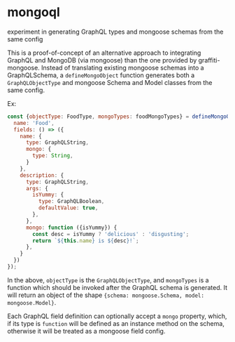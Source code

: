 # mongoql
experiment in generating GraphQL types and mongoose schemas from the same config

This is a proof-of-concept of an alternative approach to integrating GraphQL and MongoDB (via mongoose) than the one
provided by graffiti-mongoose.  Instead of translating existing mongoose schemas into a GraphQLSchema, a
`defineMongoObject` function generates both a `GraphQLObjectType` and mongoose Schema and Model classes from the same
config.

Ex:

```javascript
const {objectType: FoodType, mongoTypes: foodMongoTypes} = defineMongoObject({
  name: 'Food',
  fields: () => ({
    name: {
      type: GraphQLString,
      mongo: {
        type: String,
      }
    },
    description: {
      type: GraphQLString,
      args: {
        isYummy: {
          type: GraphQLBoolean,
          defaultValue: true,
        },
      },
      mongo: function ({isYummy}) {
        const desc = isYummy ? 'delicious' : 'disgusting';
        return `${this.name} is ${desc}!`;
      },
    }
  })
});
```

In the above, `objectType` is the `GraphQLObjectType`, and `mongoTypes` is a function which should be invoked after the
GraphQL schema is generated. It will return an object of the shape `{schema: mongoose.Schema, model: mongoose.Model}`.

Each GraphQL field definition can optionally accept a `mongo` property, which, if its type is `function` will be defined
as an instance method on the schema, otherwise it will be treated as a mongoose field config.
